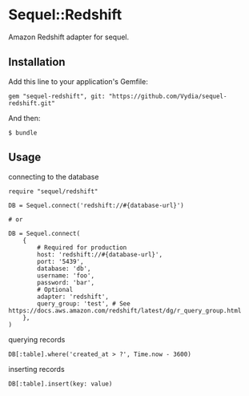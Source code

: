# Sequel::Redshift

Amazon Redshift adapter for sequel.

## Installation

Add this line to your application's Gemfile:

    gem "sequel-redshift", git: "https://github.com/Vydia/sequel-redshift.git"

And then:

    $ bundle

## Usage

connecting to the database

    require "sequel/redshift"

    DB = Sequel.connect('redshift://#{database-url}')

    # or

    DB = Sequel.connect(
        {
            # Required for production
            host: 'redshift://#{database-url}',
            port: '5439',
            database: 'db',
            username: 'foo',
            password: 'bar',
            # Optional
            adapter: 'redshift',
            query_group: 'test', # See https://docs.aws.amazon.com/redshift/latest/dg/r_query_group.html
        },
    )

querying records

    DB[:table].where('created_at > ?', Time.now - 3600)

inserting records

    DB[:table].insert(key: value)
